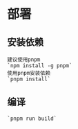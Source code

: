 # 部署

## 安装依赖
    建议使用pnpm
    `npm install -g pnpm`
    使用pnpm安装依赖
    `pnpm install`
    
## 编译
    `pnpm run build`